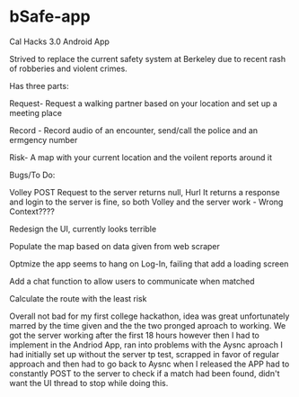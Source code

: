 # bSafe-app
Cal Hacks 3.0 Android App

Strived to replace the current safety system at Berkeley due to recent rash of robberies and violent crimes.



Has three parts:

Request- Request a walking partner based on your location and set up a meeting place

Record - Record audio of an encounter, send/call the police and an ermgency number

Risk- A map with your current location and the voilent reports around it



Bugs/To Do:

Volley POST Request to the server returns null, Hurl It returns a response and login to the server is fine, so both Volley and the server work - Wrong Context????

Redesign the UI, currently looks terrible

Populate the map based on data given from web scraper

Optmize the app seems to hang on Log-In, failing that add a loading screen

Add a chat function to allow users to communicate when matched

Calculate the route with the least risk



Overall not bad for my first college hackathon, idea was great unfortunately marred by the time given and the the two pronged aproach to working. We got the server working after the first 18 hours however then I had to implement in the Andriod App, ran into problems with the Aysnc aproach I had initially set up without the server tp test, scrapped in favor of regular approach and then had to go back to Aysnc when I released the APP had to constantly POST to the server to check if a match had been found, didn't want the UI thread to stop while doing this. 

